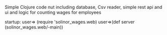 Simple Clojure code nut including database, Csv reader, simple rest api and ui and logic for counting wages for employees

startup:
user=> (require 'solinor_wages.web)
user=>(def server (solinor_wages.web/-main))
